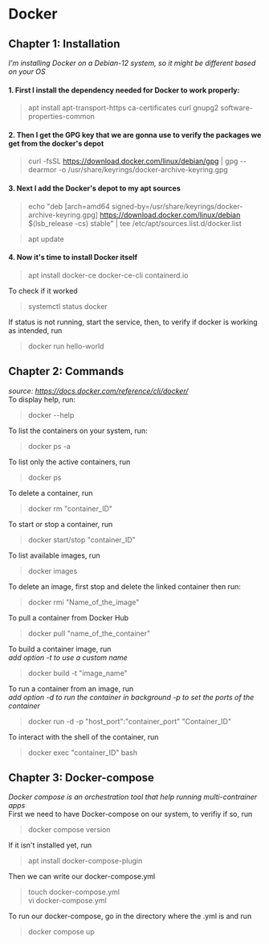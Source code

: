 # Docker

## Chapter 1: Installation 
*I'm installing Docker on a Debian-12 system, so it might be different based on your OS*

#### 1. First I install the dependency needed for Docker to work properly:

> apt install apt-transport-https ca-certificates curl gnupg2 software-properties-common

#### 2. Then I get the GPG key that we are gonna use to verify the packages we get from the docker's depot

> curl -fsSL https://download.docker.com/linux/debian/gpg | gpg --dearmor -o /usr/share/keyrings/docker-archive-keyring.gpg

#### 3. Next I add the Docker's depot to my apt sources

>echo "deb [arch=amd64 signed-by=/usr/share/keyrings/docker-archive-keyring.gpg] https://download.docker.com/linux/debian $(lsb_release -cs) stable" | tee /etc/apt/sources.list.d/docker.list

> apt update

#### 4. Now it's time to install Docker itself 

> apt install docker-ce docker-ce-cli containerd.io

To check if it worked

> systemctl status docker

If status is not running, start the service, then, to verify if docker is working as intended, run

> docker run hello-world

## Chapter 2: Commands
*source: https://docs.docker.com/reference/cli/docker/* \
To display help, run:
> docker --help

To list the containers on your system, run:
> docker ps -a

To list only the active containers, run
> docker ps

To delete a container, run
> docker rm "container_ID"

To start or stop a container, run
>docker start/stop "container_ID"

To list available images, run
> docker images

To delete an image, first stop and delete the linked container then run:
> docker rmi "Name_of_the_image"

To pull a container from Docker Hub
> docker pull "name_of_the_container"

To build a container image, run \
*add option -t to use a custom name*
> docker build -t "image_name"

To run a container from an image, run \
*add option -d to run the container in background -p to set the ports of the container*
> docker run  -d -p "host_port":"container_port" "Container_ID"

To interact with the shell of the container, run
> docker exec "container_ID" bash

## Chapter 3: Docker-compose
*Docker compose is an orchestration tool that help running multi-contrainer apps* \
First we need to have Docker-compose on our system, to verifiy if so, run
> docker compose version

If it isn't installed yet, run
> apt install docker-compose-plugin

Then we can write our docker-compose.yml
> touch docker-compose.yml \
vi docker-compose.yml

To run our docker-compose, go in the directory where the .yml is and run
> docker compose up
